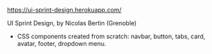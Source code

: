 https://ui-sprint-design.herokuapp.com/

UI Sprint Design, by Nicolas Bertin (Grenoble)

* CSS components created from scratch: navbar, button, tabs, card, avatar, footer, dropdown menu.
